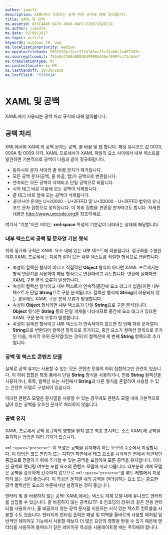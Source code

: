 ```yaml
---
author: jwmsft
description: XAML에서 사용되는 공백 처리 규칙에 대해 알아봅니다.
title: XAML 및 공백
ms.assetid: 025F4A8E-9479-4668-8AFD-E20E7262DC24
ms.author: jimwalk
ms.date: 02/08/2017
ms.topic: article
keywords: windows 10, uwp
ms.localizationpriority: medium
ms.openlocfilehash: 560f820ec2ecc7f28145ec29c31a60c1e4573d7e
ms.sourcegitcommit: 753e0a7160a88830d9908b446ef0907cc71c64e7
ms.translationtype: MT
ms.contentlocale: ko-KR
ms.lasthandoff: 10/30/2018
ms.locfileid: "5766024"
---
```

# <a name="xaml-and-whitespace"></a>XAML 및 공백


XAML에서 사용되는 공백 처리 규칙에 대해 알아봅니다.

## <a name="whitespace-processing"></a>공백 처리

XML에서와 XAML의 공백 문자는 공백, 줄 바꿈 및 탭 합니다. 해당 유니코드 값 0020, 000A 및 0009 각각. XAML 프로세서가 XAML 파일의 요소 사이에서 내부 텍스트를 발견하면 기본적으로 공백이 다음과 같이 정규화됩니다.

-   동아시아 문자 사이의 줄 바꿈 문자가 제거됩니다.
-   모든 공백 문자(공백, 줄 바꿈, 탭)가 공백으로 변환됩니다.
-   연속되는 모든 공백이 삭제되고 단일 공백으로 바뀝니다.
-   시작 태그 바로 다음에 오는 공백이 삭제됩니다.
-   끝 태그 바로 앞에 오는 공백이 삭제됩니다.
-   *동아시아 문자*는 U+20000 - U+2FFFD 및 U+30000 - U+3FFFD 범위의 유니코드 문자 집합으로 정의됩니다. 이 하위 집합을 *한중일 한자*라고도 합니다. 자세한 내용은 http://www.unicode.org을 참조하세요.

여기서 "기본"이란 의미는 **xml:space** 특성의 기본값이 나타내는 상태에 해당합니다.

### <a name="whitespace-in-inner-text-and-string-primitives"></a>내부 텍스트의 공백 및 문자열 기본 형식

위의 정규화 규칙은 XAML 요소 내에 있는 내부 텍스트에 적용됩니다. 정규화를 수행한 이후 XAML 프로세서는 다음과 같이 모든 내부 텍스트를 적절한 형식으로 변환합니다.

-   속성이 컬렉션 형식이 아니고 직접적인 **Object** 형식이 아니면 XAML 프로세서는 형식 변환기를 사용하여 해당 형식으로 변환하려고 시도합니다. 변환에 실패하면 XAML 구문 분석 오류가 발생합니다.
-   속성이 컬렉션 형식이고 내부 텍스트가 연속적(중간에 요소 태그가 없음)이면 내부 텍스트가 단일 **String**으로 구문 분석됩니다. 컬렉션 형식에 **String**이 허용되지 않는 경우에도 XAML 구문 분석 오류가 발생합니다.
-   속성이 **Object** 형식이면 내부 텍스트가 단일 **String**으로 구문 분석됩니다. **Object** 형식은 **String** 등의 단일 개체를 나타내므로 중간에 요소 태그가 있으면 XAML 구문 분석 오류가 발생합니다.
-   속성이 컬렉션 형식이고 내부 텍스트가 연속적이지 않으면 첫 번째 하위 문자열이 **String**으로 변환되어 컬렉션 항목으로 추가되고, 중간 요소가 컬렉션 항목으로 추가된 다음, 마지막 하위 문자열(있는 경우)이 컬렉션에 세 번째 **String** 항목으로 추가됩니다.

### <a name="whitespace-and-text-content-models"></a>공백 및 텍스트 콘텐츠 모델

실제로 공백 유지는 사용할 수 있는 모든 콘텐츠 모델의 하위 집합하고만 관련이 있습니다. 이 하위 집합은 특정 폼에서 단일 **String** 형식을 사용하거나, 전용 **String** 컬렉션을 사용하거나, 목록, 컬렉션 또는 사전에서 **String**과 다른 형식을 혼합하여 사용할 수 있는 콘텐츠 모델로 구성되어 있습니다.

이러한 콘텐츠 모델은 문자열을 사용할 수 있는 경우에도 콘텐츠 모델 내에 기본적으로 남아 있는 공백을 유효한 문자로 처리하지 않습니다.

### <a name="preserving-whitespace"></a>공백 유지

XAML 프로세서 공백 정규화의 영향을 받지 않고 최종 표시되는 소스 XAML에 공백을 유지하는 방법은 여러 가지가 있습니다.

`xml:space="preserve"`: 이 특성은 공백을 유지해야 하는 요소의 수준에서 지정합니다. 이 방법은 코드 편집기 또는 디자인 화면에서 태그 요소를 시각적인 면에서 직관적인 중첩으로 정렬하기 위해 추가할 수 있는 공백을 포함하여 모든 공백을 유지합니다. 이러한 공백의 렌더링 여부는 포함 요소의 콘텐츠 모델에 따라 다릅니다. 대부분의 개체 모델은 공백을 중요하게 간주하지 않으므로 `xml:space="preserve"`를 루트 레벨에서 지정하지 않는 것이 좋습니다. 이 특성은 문자열 내의 공백을 렌더링하는 요소 또는 중요한 공백 컬렉션인 요소의 수준에서만 설정하는 것이 좋습니다.

엔터티 및 줄 바꿈하지 않는 공백: XAML에서는 텍스트 개체 모델 내에 유니코드 엔터티를 삽입할 수 있습니다. 줄 바꿈하지 않는 공백(UTF-8 인코딩의 경우)과 같은 전용 엔터티를 사용하거나, 줄 바꿈하지 않는 공백 문자를 지원하는 서식 있는 텍스트 컨트롤을 사용할 수도 있습니다. 엔터티의 런타임 출력은 패널 및 여백을 올바르게 사용할 때처럼 일반적인 레이아웃 기능에서 사용할 때보다 더 많은 요인의 영향을 받을 수 있기 때문에 엔터티를 사용하여 들여쓰기 같은 레이아웃 특성을 시뮬레이트할 때는 주의해야 합니다.

